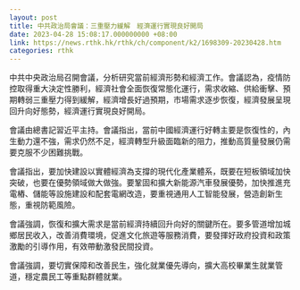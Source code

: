 ```yaml
---
layout: post
title: 中共政治局會議：三重壓力緩解　經濟運行實現良好開局
date: 2023-04-28 15:08:17.000000000 +08:00
link: https://news.rthk.hk/rthk/ch/component/k2/1698309-20230428.htm
categories: rthk
---
```


中共中央政治局召開會議，分析研究當前經濟形勢和經濟工作。會議認為，疫情防控取得重大決定性勝利，經濟社會全面恢復常態化運行，需求收縮、供給衝擊、預期轉弱三重壓力得到緩解，經濟增長好過預期，市場需求逐步恢復，經濟發展呈現回升向好態勢，經濟運行實現良好開局。

會議由總書記習近平主持。會議指出，當前中國經濟運行好轉主要是恢復性的，內生動力還不強，需求仍然不足，經濟轉型升級面臨新的阻力，推動高質量發展仍需要克服不少困難挑戰。

會議指出，要加快建設以實體經濟為支撐的現代化產業體系，既要在短板領域加快突破，也要在優勢領域做大做強。要鞏固和擴大新能源汽車發展優勢，加快推進充電樁、儲能等設施建設和配套電網改造，要重視通用人工智能發展，營造創新生態，重視防範風險。

會議強調，恢復和擴大需求是當前經濟持續回升向好的關鍵所在。要多管道增加城鄉居民收入，改善消費環境，促進文化旅遊等服務消費，要發揮好政府投資和政策激勵的引導作用，有效帶動激發民間投資。

會議強調，要切實保障和改善民生，強化就業優先導向，擴大高校畢業生就業管道，穩定農民工等重點群體就業。
